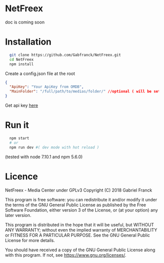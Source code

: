 # NetFreex

doc is coming soon

# Installation

  ```bash
    git clone https://github.com/Gabfranck/NetFreex.git
    cd NetFreex
    npm install
  ```
  Create a config.json file at the root
  ```json
  {
    "ApiKey": "Your ApiKey from OMDB",
    "MainFolder": "/full/path/to/medias/folder/" //optional ( will be set at first launch )
  }
  ```
  Get api key [here](http://www.omdbapi.com/)

# Run it
  ```bash
    npm start
    # or
    npm run dev #( dev mode with hot reload )
  ```

  (tested with node 7.10.1 and npm 5.6.0)

# Licence

NetFreex - Media Center under GPLv3
Copyright (C) 2018  Gabriel Franck

This program is free software: you can redistribute it and/or modify
it under the terms of the GNU General Public License as published by
the Free Software Foundation, either version 3 of the License, or
(at your option) any later version.

This program is distributed in the hope that it will be useful,
but WITHOUT ANY WARRANTY; without even the implied warranty of
MERCHANTABILITY or FITNESS FOR A PARTICULAR PURPOSE.  See the
GNU General Public License for more details.

You should have received a copy of the GNU General Public License
along with this program.  If not, see <https://www.gnu.org/licenses/>.

